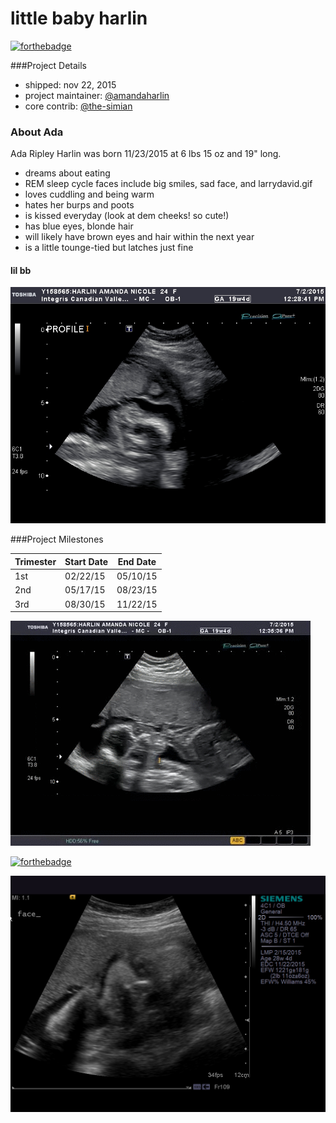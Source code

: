 little baby harlin
===

[![forthebadge](http://forthebadge.com/images/badges/built-with-love.svg)](http://forthebadge.com)

###Project Details

* shipped: nov 22, 2015   
* project maintainer: [@amandaharlin](https://github.com/amandaharlin)  
* core contrib: [@the-simian](https://github.com/the-simian)

### About Ada 

Ada Ripley Harlin was born 11/23/2015 at 6 lbs 15 oz and 19" long. 

* dreams about eating
* REM sleep cycle faces include big smiles, sad face, and larrydavid.gif
* loves cuddling and being warm
* hates her burps and poots
* is kissed everyday (look at dem cheeks! so cute!)
* has blue eyes, blonde hair
* will likely have brown eyes and hair within the next year
* is a little tounge-tied but latches just fine


#### lil bb

![side profile of fetus' cranium](/profile.jpg "bebe's good side")

###Project Milestones

| Trimester | Start Date | End Date |
| ----- |-----| -----|
| 1st | 02/22/15 | 05/10/15 |
| 2nd | 05/17/15 | 08/23/15 |
| 3rd | 08/30/15 | 11/22/15 |


![video of fetus swallowing and looking away abruptly](/lolbaby.gif "ahahahaha!")

[![forthebadge](http://forthebadge.com/images/badges/mom-made-pizza-rolls.svg)](http://forthebadge.com)

![baby stuntin](/pose.jpg "visible face and hand placed upon cheek")
